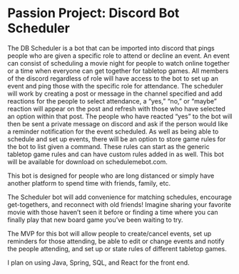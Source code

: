 
# Passion Project: Discord Bot Scheduler 

The DB Scheduler is a bot that can be imported into discord that pings people who are given a specific role to attend or decline an event. An event can consist of scheduling a movie night for people to watch online together or a time when everyone can get together for tabletop games. All members of the discord regardless of role will have access to the bot to set up an event and ping those with the specific role for attendance. The scheduler will work by creating a post or message in the channel specified and add reactions for the people to select attendance, a “yes,” “no,” or “maybe” reaction will appear on the post and refresh with those who have selected an option within that post. The people who have reacted “yes” to the bot will then be sent a private message on discord and ask if the person would like a reminder notification for the event scheduled. As well as being able to schedule and set up events, there will be an option to store game rules for the bot to list given a command. These rules can start as the generic tabletop game rules and can have custom rules added in as well. This bot will be available for download on schedulemebot.com.

This bot is designed for people who are long distanced or simply have another platform to spend time with friends, family, etc.

The Scheduler bot will add convenience for matching schedules, encourage get-togethers, and reconnect with old friends! Imagine sharing your favorite movie with those haven’t seen it before or finding a time where you can finally play that new board game you’ve been waiting to try.

The MVP for this bot will allow people to create/cancel events, set up reminders for those attending, be able to edit or change events and notify the people attending, and set up or state rules of different tabletop games. 

I plan on using Java, Spring, SQL, and React for the front end. 

